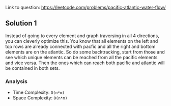 Link to question: https://leetcode.com/problems/pacific-atlantic-water-flow/

## Solution 1

Instead of going to every element and graph traversing in all 4 directions, you can cleverly optimize this. You know that all elements on the left and top rows are already connected with pacfic and all the right and bottom elements are on the atlantic. So do some backtracking, start from those and see which unique elements can be reached from all the pacific elements and vice versa. Then the ones which can reach both pacific and atlantic will be contained in both sets.

### Analysis

- Time Complexity: `O(n*m)`
- Space Complexity: `O(n*m)`
